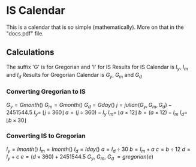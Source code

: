 # IS Calendar
This is a calendar that is so simple (mathematically).
More on that in the "docs.pdf" file.

## Calculations

The suffix 'G' is for Gregorian and 'I' for IS
Results for IS Calendar is $I_y$, $I_m$ and $I_d$
Results for Gregorian Calendar is $G_y$, $G_m$ and $G_d$

### Converting Gregorian to IS 

$G_y = Gmonth()$
$G_m = Gmonth()$
$G_d = Gday()$
<bs>
<bs>
$j = julian(G_y, G_m, G_d) - 2451544.5$
$I_y =$ $\lfloor j \div 360 \rfloor$
$a = (j \div 360) - I_y$
$I_m =$ $\lfloor a \times 12 \rfloor$
$b = (a \times 12) - I_m$
$I_d =$ $\lfloor b \times 30 \rfloor$


### Converting IS to Gregorian

$I_y = Imonth()$
$I_m = Imonth()$
$I_d = Iday()$
<bs>
<bs>
$a = I_d \div 30$
$b = I_m + a$
$c = b \div 12$
$d = I_y + c$
$e = (d \times 360) + 2451544.5$
$G_y$, $G_m$, $G_d$ $=gregorian(e)$



